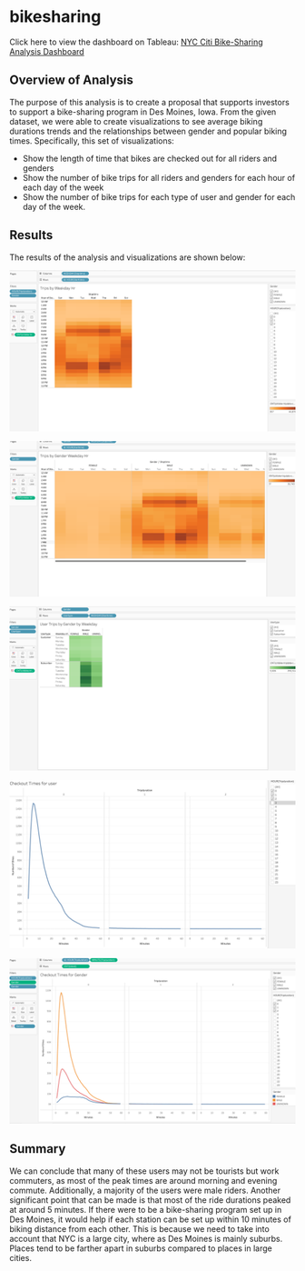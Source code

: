 # bikesharing
Click here to view the dashboard on Tableau: [NYC Citi Bike-Sharing Analysis Dashboard](https://public.tableau.com/views/NYC-BikeSharingDashboard/Dashboard1?:language=en-US&:display_count=n&:origin=viz_share_link)

## Overview of Analysis
The purpose of this analysis is to create a proposal that supports investors to support a bike-sharing program in Des Moines, Iowa. From the given dataset, we were able to create visualizations to see average biking durations trends and the relationships between gender and popular biking times. Specifically, this set of visualizations: 

* Show the length of time that bikes are checked out for all riders and genders
* Show the number of bike trips for all riders and genders for each hour of each day of the week
* Show the number of bike trips for each type of user and gender for each day of the week.

## Results
The results of the analysis and visualizations are shown below:


![Trips per Hour by Weekday](https://github.com/vijaycse/NYCCitiBike-SharingAnalysis/blob/master/resources/TripsByWeekdayPerHr.png)

![Trips per Weekday by Gender](https://github.com/vijaycse/NYCCitiBike-SharingAnalysis/blob/master/resources/TripsByGenderByWeekdayHr.png)

![User_Trips_Weekday by Gender](https://github.com/vijaycse/NYCCitiBike-SharingAnalysis/blob/master/resources/UserTripsByGenderWeekday.png)

![Checkout Times by Users](https://github.com/vijaycse/NYCCitiBike-SharingAnalysis/blob/master/resources/CheckoutTimesByUser.png)

![Checkout Times by Gender](https://github.com/vijaycse/NYCCitiBike-SharingAnalysis/blob/master/resources/CheckoutTimesByGender.png)

## Summary
We can conclude that many of these users may not be tourists but work commuters, as most of the peak times are around morning and evening commute. Additionally, a majority of the users were male riders. Another significant point that can be made is that most of the ride durations peaked at around 5 minutes. If there were to be a bike-sharing program set up in Des Moines, it would help if each station can be set up within 10 minutes of biking distance from each other. This is because we need to take into account that NYC is a large city, where as Des Moines is mainly suburbs. Places tend to be farther apart in suburbs compared to places in large cities. 
